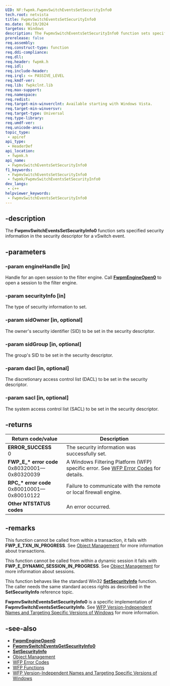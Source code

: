 ```yaml
---
UID: NF:fwpmk.FwpmvSwitchEventsSetSecurityInfo0
tech.root: netvista
title: FwpmvSwitchEventsSetSecurityInfo0
ms.date: 06/19/2024
targetos: Windows
description: The FwpmvSwitchEventsSetSecurityInfo0 function sets specified security information in the security descriptor for a vSwitch event.
prerelease: false
req.assembly: 
req.construct-type: function
req.ddi-compliance: 
req.dll: 
req.header: fwpmk.h
req.idl: 
req.include-header: 
req.irql: <= PASSIVE_LEVEL
req.kmdf-ver: 
req.lib: fwpkclnt.lib
req.max-support: 
req.namespace: 
req.redist: 
req.target-min-winverclnt: Available starting with Windows Vista.
req.target-min-winversvr: 
req.target-type: Universal
req.type-library: 
req.umdf-ver: 
req.unicode-ansi: 
topic_type:
 - apiref
api_type:
 - HeaderDef
api_location:
 - fwpmk.h
api_name:
 - FwpmvSwitchEventsSetSecurityInfo0
f1_keywords:
 - FwpmvSwitchEventsSetSecurityInfo0
 - fwpmk/FwpmvSwitchEventsSetSecurityInfo0
dev_langs:
 - c++
helpviewer_keywords:
 - FwpmvSwitchEventsSetSecurityInfo0
---
```


## -description

The **FwpmvSwitchEventsSetSecurityInfo0** function sets specified security information in the security descriptor for a vSwitch event.

## -parameters

### -param engineHandle [in]

Handle for an open session to the filter engine. Call **[FwpmEngineOpen0](nf-fwpmk-fwpmengineopen0.md)** to open a session to the filter engine.

### -param securityInfo [in]

The type of security information to set.

### -param sidOwner [in, optional]

The owner's security identifier (SID) to be set in the security descriptor.

### -param sidGroup [in, optional]

The group's SID to be set in the security descriptor.

### -param dacl [in, optional]

The discretionary access control list (DACL) to be set in the security descriptor.

### -param sacl [in, optional]

The system access control list (SACL) to be set in the security descriptor.

## -returns

| Return code/value | Description |
|---|---|
| **ERROR_SUCCESS**<br>0 | The security information was successfully set. |
| **FWP_E_\* error code**<br>0x80320001—0x80320039 | A Windows Filtering Platform (WFP) specific error. See [WFP Error Codes](/windows/win32/fwp/wfp-error-codes) for details. |
| **RPC_\* error code**<br>0x80010001—0x80010122 | Failure to communicate with the remote or local firewall engine. |
| **Other NTSTATUS codes** | An error occurred. |

## -remarks

This function cannot be called from within a transaction, it fails with **FWP_E_TXN_IN_PROGRESS**. See [Object Management](/windows/desktop/FWP/object-management) for more information about transactions.

This function cannot be called from within a dynamic session it fails with **FWP_E_DYNAMIC_SESSION_IN_PROGRESS**. See [Object Management](/windows/desktop/FWP/object-management) for more information about sessions.

This function behaves like the standard Win32 **[SetSecurityInfo](/windows/desktop/api/aclapi/nf-aclapi-setsecurityinfo)** function. The caller needs the same standard access rights as described in the **SetSecurityInfo** reference topic.

**FwpmvSwitchEventsSetSecurityInfo0** is a specific implementation of **FwpmvSwitchEventsSetSecurityInfo**. See [WFP Version-Independent Names and Targeting Specific Versions of Windows](/windows/desktop/FWP/wfp-version-independent-names-and-targeting-specific-versions-of-windows) for more information.

## -see-also

- **[FwpmEngineOpen0](nf-fwpmk-fwpmengineopen0.md)**
- **[FwpmvSwitchEventsGetSecurityInfo0](nf-fwpmk-fwpmvswitcheventsgetsecurityinfo0.md)**
- **[SetSecurityInfo](/windows/desktop/api/aclapi/nf-aclapi-setsecurityinfo)**
- [Object Management](/windows/desktop/FWP/object-management)
- [WFP Error Codes](/windows/win32/fwp/wfp-error-codes)
- [WFP Functions](/windows/desktop/FWP/fwp-functions)
- [WFP Version-Independent Names and Targeting Specific Versions of Windows](/windows/desktop/FWP/wfp-version-independent-names-and-targeting-specific-versions-of-windows)

